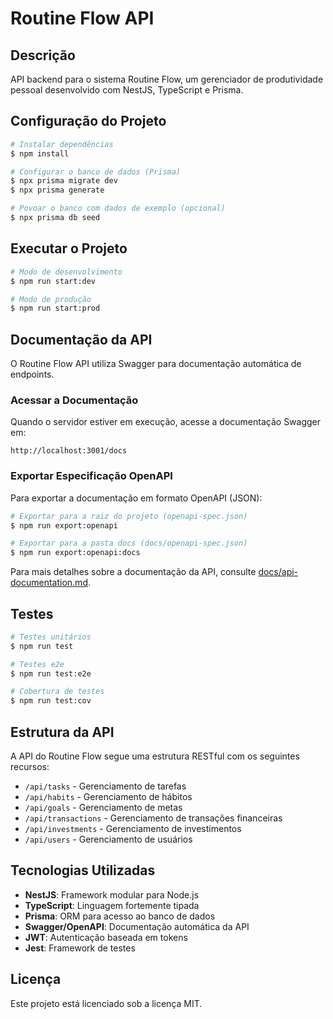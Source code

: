 # Routine Flow API

## Descrição

API backend para o sistema Routine Flow, um gerenciador de produtividade pessoal desenvolvido com NestJS, TypeScript e Prisma.

## Configuração do Projeto

```bash
# Instalar dependências
$ npm install

# Configurar o banco de dados (Prisma)
$ npx prisma migrate dev
$ npx prisma generate

# Povoar o banco com dados de exemplo (opcional)
$ npx prisma db seed
```

## Executar o Projeto

```bash
# Modo de desenvolvimento
$ npm run start:dev

# Modo de produção
$ npm run start:prod
```

## Documentação da API

O Routine Flow API utiliza Swagger para documentação automática de endpoints.

### Acessar a Documentação

Quando o servidor estiver em execução, acesse a documentação Swagger em:

```
http://localhost:3001/docs
```

### Exportar Especificação OpenAPI

Para exportar a documentação em formato OpenAPI (JSON):

```bash
# Exportar para a raiz do projeto (openapi-spec.json)
$ npm run export:openapi

# Exportar para a pasta docs (docs/openapi-spec.json)
$ npm run export:openapi:docs
```

Para mais detalhes sobre a documentação da API, consulte [docs/api-documentation.md](docs/api-documentation.md).

## Testes

```bash
# Testes unitários
$ npm run test

# Testes e2e
$ npm run test:e2e

# Cobertura de testes
$ npm run test:cov
```

## Estrutura da API

A API do Routine Flow segue uma estrutura RESTful com os seguintes recursos:

- `/api/tasks` - Gerenciamento de tarefas
- `/api/habits` - Gerenciamento de hábitos
- `/api/goals` - Gerenciamento de metas
- `/api/transactions` - Gerenciamento de transações financeiras
- `/api/investments` - Gerenciamento de investimentos
- `/api/users` - Gerenciamento de usuários

## Tecnologias Utilizadas

- **NestJS**: Framework modular para Node.js
- **TypeScript**: Linguagem fortemente tipada
- **Prisma**: ORM para acesso ao banco de dados
- **Swagger/OpenAPI**: Documentação automática da API
- **JWT**: Autenticação baseada em tokens
- **Jest**: Framework de testes

## Licença

Este projeto está licenciado sob a licença MIT.

